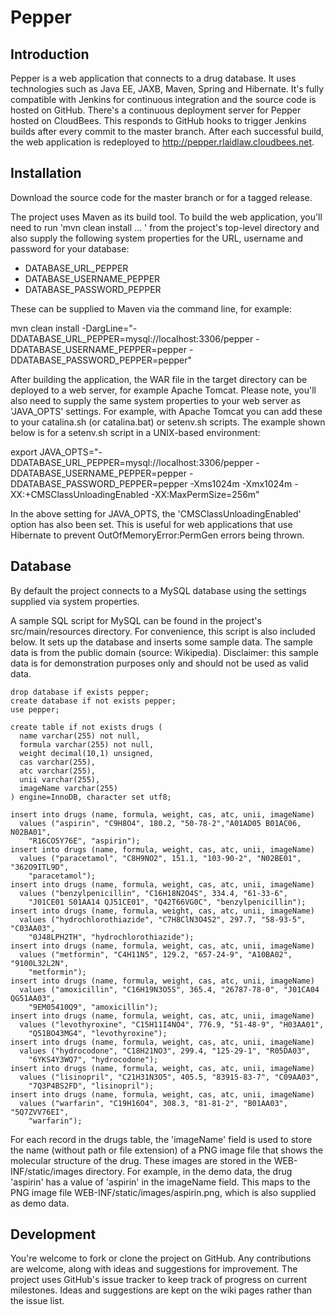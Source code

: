 Pepper
======


Introduction
------------

Pepper is a web application that connects to a drug database.  It uses
technologies such as Java EE, JAXB, Maven, Spring and Hibernate.  It's fully
compatible with Jenkins for continuous integration and the source code is
hosted on GitHub.  There's a continuous deployment server for Pepper hosted on
CloudBees.  This responds to GitHub hooks to trigger Jenkins builds after every
commit to the master branch.  After each successful build, the web application
is redeployed to http://pepper.rlaidlaw.cloudbees.net.


Installation
------------

Download the source code for the master branch or for a tagged release.

The project uses Maven as its build tool.  To build the web application, you'll
need to run 'mvn clean install ... ' from the project's top-level directory and
also supply the following system properties for the URL, username and password
for your database:

* DATABASE_URL_PEPPER
* DATABASE_USERNAME_PEPPER
* DATABASE_PASSWORD_PEPPER

These can be supplied to Maven via the command line, for example:

mvn clean install -DargLine="-DDATABASE_URL_PEPPER=mysql://localhost:3306/pepper
-DDATABASE_USERNAME_PEPPER=pepper
-DDATABASE_PASSWORD_PEPPER=pepper"

After building the application, the WAR file in the target directory can be
deployed to a web server, for example Apache Tomcat.  Please note, you'll also
need to supply the same system properties to your web server as 'JAVA_OPTS'
settings.  For example, with Apache Tomcat you can add these to your catalina.sh
(or catalina.bat) or setenv.sh scripts.  The example shown below is for a
setenv.sh script in a UNIX-based environment:

export JAVA_OPTS="-DDATABASE_URL_PEPPER=mysql://localhost:3306/pepper
  -DDATABASE_USERNAME_PEPPER=pepper -DDATABASE_PASSWORD_PEPPER=pepper
  -Xms1024m -Xmx1024m -XX:+CMSClassUnloadingEnabled -XX:MaxPermSize=256m"

In the above setting for JAVA_OPTS, the 'CMSClassUnloadingEnabled' option
has also been set.  This is useful for web applications that use Hibernate to
prevent OutOfMemoryError:PermGen errors being thrown.


Database
--------

By default the project connects to a MySQL database using the settings supplied
via system properties.

A sample SQL script for MySQL can be found in the project's src/main/resources
directory.  For convenience, this script is also included below.  It sets up the
database and inserts some sample data.  The sample data is from the public
domain (source: Wikipedia).  Disclaimer: this sample data is for demonstration
purposes only and should not be used as valid data.

```
drop database if exists pepper;
create database if not exists pepper;
use pepper;

create table if not exists drugs (
  name varchar(255) not null,
  formula varchar(255) not null,
  weight decimal(10,1) unsigned,
  cas varchar(255),
  atc varchar(255),
  unii varchar(255),
  imageName varchar(255)
) engine=InnoDB, character set utf8;

insert into drugs (name, formula, weight, cas, atc, unii, imageName)
  values ("aspirin", "C9H8O4", 180.2, "50-78-2","A01AD05 B01AC06, N02BA01",
    "R16CO5Y76E", "aspirin");
insert into drugs (name, formula, weight, cas, atc, unii, imageName)
  values ("paracetamol", "C8H9NO2", 151.1, "103-90-2", "N02BE01", "362O9ITL9D",
    "paracetamol");
insert into drugs (name, formula, weight, cas, atc, unii, imageName)
  values ("benzylpenicillin", "C16H18N2O4S", 334.4, "61-33-6",
    "J01CE01 S01AA14 QJ51CE01", "Q42T66VG0C", "benzylpenicillin");
insert into drugs (name, formula, weight, cas, atc, unii, imageName)
  values ("hydrochlorothiazide", "C7H8ClN3O4S2", 297.7, "58-93-5", "C03AA03",
    "0J48LPH2TH", "hydrochlorothiazide");
insert into drugs (name, formula, weight, cas, atc, unii, imageName)
  values ("metformin", "C4H11N5", 129.2, "657-24-9", "A10BA02", "9100L32L2N",
    "metformin");
insert into drugs (name, formula, weight, cas, atc, unii, imageName)
  values ("amoxicillin", "C16H19N3O5S", 365.4, "26787-78-0", "J01CA04 QG51AA03",
    "9EM05410Q9", "amoxicillin");
insert into drugs (name, formula, weight, cas, atc, unii, imageName)
  values ("levothyroxine", "C15H11I4NO4", 776.9, "51-48-9", "H03AA01",
    "Q51BO43MG4", "levothyroxine");
insert into drugs (name, formula, weight, cas, atc, unii, imageName)
  values ("hydrocodone", "C18H21NO3", 299.4, "125-29-1", "R05DA03",
    "6YKS4Y3WQ7", "hydrocodone");
insert into drugs (name, formula, weight, cas, atc, unii, imageName)
  values ("lisinopril", "C21H31N3O5", 405.5, "83915-83-7", "C09AA03",
    "7Q3P4BS2FD", "lisinopril");
insert into drugs (name, formula, weight, cas, atc, unii, imageName)
  values ("warfarin", "C19H16O4", 308.3, "81-81-2", "B01AA03", "5Q7ZVV76EI",
    "warfarin");
```

For each record in the drugs table, the 'imageName' field is used to store the
name (without path or file extension) of a PNG image file that shows the
molecular structure of the drug.  These images are stored in the
WEB-INF/static/images directory.  For example, in the demo data, the drug
'aspirin' has a value of 'aspirin' in the imageName field.  This maps to the PNG
image file WEB-INF/static/images/aspirin.png, which is also supplied as demo
data.


Development
-----------

You're welcome to fork or clone the project on GitHub.  Any contributions are
welcome, along with ideas and suggestions for improvement.  The project uses
GitHub's issue tracker to keep track of progress on current milestones.  Ideas
and suggestions are kept on the wiki pages rather than the issue list.
